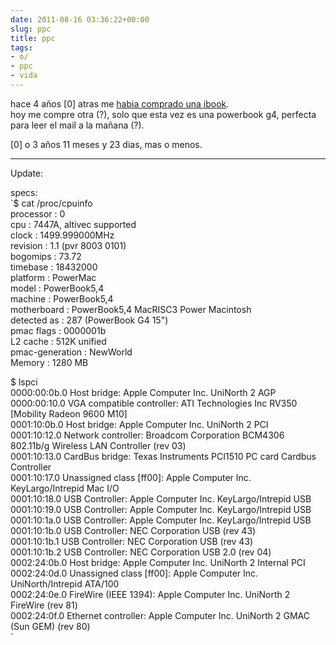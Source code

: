 ```yaml
---  
date: 2011-08-16 03:36:22+00:00  
slug: ppc  
title: ppc  
tags:  
- o/  
- ppc  
- vida  
---  
```

  
hace 4 años [0] atras me [habia comprado una ibook](http://lvmn.wordpress.com/2007/08/24/ibook-nueva/).  
hoy me compre otra (?), solo que esta vez es una powerbook g4, perfecta para leer el mail a la mañana (?).  
  
[0] o 3 años 11 meses y 23 dias, mas o menos.  
  
  
  
* * *  
  
  
  
Update:  
  
specs:  
`$ cat /proc/cpuinfo   
processor       : 0  
cpu             : 7447A, altivec supported  
clock           : 1499.999000MHz  
revision        : 1.1 (pvr 8003 0101)  
bogomips        : 73.72  
timebase        : 18432000  
platform        : PowerMac  
model           : PowerBook5,4  
machine         : PowerBook5,4  
motherboard     : PowerBook5,4 MacRISC3 Power Macintosh   
detected as     : 287 (PowerBook G4 15")  
pmac flags      : 0000001b  
L2 cache        : 512K unified  
pmac-generation : NewWorld  
Memory          : 1280 MB  
  
$ lspci  
0000:00:0b.0 Host bridge: Apple Computer Inc. UniNorth 2 AGP  
0000:00:10.0 VGA compatible controller: ATI Technologies Inc RV350 [Mobility Radeon 9600 M10]  
0001:10:0b.0 Host bridge: Apple Computer Inc. UniNorth 2 PCI  
0001:10:12.0 Network controller: Broadcom Corporation BCM4306 802.11b/g Wireless LAN Controller (rev 03)  
0001:10:13.0 CardBus bridge: Texas Instruments PCI1510 PC card Cardbus Controller  
0001:10:17.0 Unassigned class [ff00]: Apple Computer Inc. KeyLargo/Intrepid Mac I/O  
0001:10:18.0 USB Controller: Apple Computer Inc. KeyLargo/Intrepid USB  
0001:10:19.0 USB Controller: Apple Computer Inc. KeyLargo/Intrepid USB  
0001:10:1a.0 USB Controller: Apple Computer Inc. KeyLargo/Intrepid USB  
0001:10:1b.0 USB Controller: NEC Corporation USB (rev 43)  
0001:10:1b.1 USB Controller: NEC Corporation USB (rev 43)  
0001:10:1b.2 USB Controller: NEC Corporation USB 2.0 (rev 04)  
0002:24:0b.0 Host bridge: Apple Computer Inc. UniNorth 2 Internal PCI  
0002:24:0d.0 Unassigned class [ff00]: Apple Computer Inc. UniNorth/Intrepid ATA/100  
0002:24:0e.0 FireWire (IEEE 1394): Apple Computer Inc. UniNorth 2 FireWire (rev 81)  
0002:24:0f.0 Ethernet controller: Apple Computer Inc. UniNorth 2 GMAC (Sun GEM) (rev 80)  
`  
  
